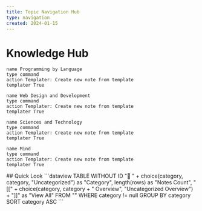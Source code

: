 ```yaml
---
title: Topic Navigation Hub
type: navigation
created: 2024-01-15
---
```

# Knowledge Hub
<div class="topic-navigation">

```button
name Programming by Language
type command
action Templater: Create new note from template
templater True
```

```button
name Web Design and Development
type command
action Templater: Create new note from template
templater True
```
```button
name Sciences and Technology
type command
action Templater: Create new note from template
templater True
```

```button
name Mind
type command
action Templater: Create new note from template
templater True
```
</div>
## Quick Look
```dataview
TABLE WITHOUT ID
  "📂 " + choice(category, category, "Uncategorized") as "Category",
  length(rows) as "Notes Count",
  "[[" + choice(category, category + " Overview", "Uncategorized Overview") + "]]" as "View All"
FROM ""
WHERE category != null
GROUP BY category
SORT category ASC
```


```
```